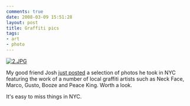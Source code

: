 ```yaml
---
comments: true
date: 2008-03-09 15:51:28
layout: post
title: Graffiti pics
tags:
- art
- photo
---
```


[![2.JPG](http://www.paperwolf.com/2.JPG)](http://www.paperwolf.com)

My good friend Josh [just posted](http://www.paperwolf.com/) a selection of photos he took in NYC featuring the work of a number of local graffiti artists such as Neck Face, Marco, Gusto, Booze and Peace King.  Worth a look.

It's easy to miss things in NYC.
